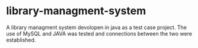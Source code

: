 # library-managment-system

  A library managment system devolopen in java as a test case project. The use of MySQL and JAVA was tested and connections between the two were established.
